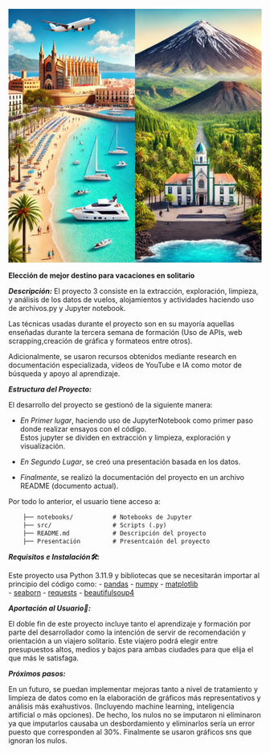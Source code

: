 

![Mallorca vs Tenerife](imagen.webp)


**Elección de mejor destino para vacaciones en solitario**


***Descripción:***
El proyecto 3 consiste en la extracción, exploración, limpieza, y análisis de los datos de vuelos, alojamientos y actividades haciendo uso de archivos.py y Jupyter notebook.

Las técnicas usadas durante el proyecto son en su mayoría aquellas enseñadas durante la tercera semana de formación (Uso de APIs, web scrapping,creación de gráfica y formateos entre otros).

Adicionalmente, se usaron recursos obtenidos mediante research en documentación especializada, vídeos de YouTube e IA como motor de búsqueda y apoyo al aprendizaje.


***Estructura del Proyecto:***

El desarrollo del proyecto se gestionó de la siguiente manera:

- _En Primer lugar_, haciendo uso de JupyterNotebook como primer paso donde realizar ensayos con el código.  
 Estos jupyter se dividen en extracción y limpieza, exploración y visualización.

- _En Segundo Lugar_, se creó una presentación basada en los datos.

- _Finalmente_, se realizó la documentación del proyecto en un archivo README (documento actual).

Por todo lo anterior, el usuario tiene acceso a:

        ├── notebooks/           # Notebooks de Jupyter 
        ├── src/                 # Scripts (.py)
        ├── README.md            # Descripción del proyecto
        ├── Presentación         # Presentcaión del proyecto
***Requisitos e Instalación🛠️:***

Este proyecto usa Python 3.11.9 y bibliotecas que se necesitarán importar al principio del código como:
    - [pandas](https://pandas.pydata.org/docs/) 
    - [numpy](https://numpy.org/doc/2.1/) 
    - [matplotlib](https://matplotlib.org/stable/index.html)  
    - [seaborn](https://seaborn.pydata.org/) 
    - [requests](https://requests.readthedocs.io/en/latest/) 
    - [beautifulsoup4](https://beautiful-soup-4.readthedocs.io/en/latest/)

***Aportación al Usuario🤝:***

El doble fin de este proyecto incluye tanto el aprendizaje y formación por parte del desarrollador como la intención de servir de recomendación y orientación a un viajero solitario.
Este viajero podrá elegir entre presupuestos altos, medios y bajos para ambas ciudades para que elija el que más le satisfaga.

***Próximos pasos:***

En un futuro, se puedan implementar mejoras tanto a nivel de tratamiento y limpieza de datos como en la elaboración de gráficos más representativos y análisis más exahustivos. (Incluyendo machine learning, inteligencia artificial o más opciones). De hecho, los nulos no se imputaron ni eliminaron ya que imputarlos causaba un desbordamiento y eliminarlos sería un error puesto que corresponden al 30%. Finalmente se usaron gráficos sns que ignoran los nulos.
